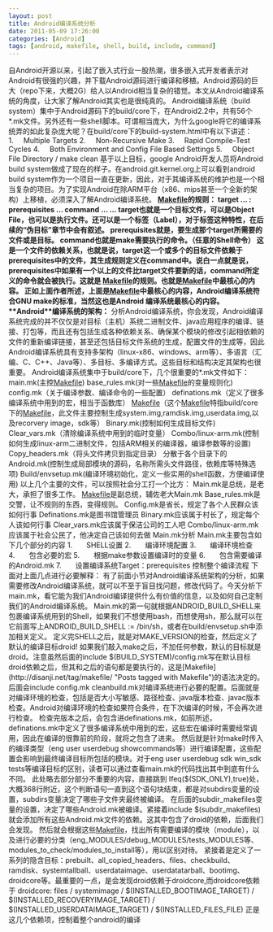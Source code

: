 ```yaml
---
layout: post
title: Android编译系统分析
date: 2011-05-09 17:26:00
categories: [Android]
tags: [android, makefile, shell, build, include, command]
---
```


自Android开源以来，引起了嵌入式行业一股热潮，很多嵌入式开发者表示对Android有很强的兴趣，并下载Android源码进行编译和移植。Android源码的巨大（repo下来，大概2G）给人以Android相当复杂的错觉。本文从Android编译系统的角度，让大家了解Android其实也是很纯真的。
Android编译系统（build system）集中于Android源码下的build/core下，在Android2.2中，共有56个*.mk文件。另外还有一些shell脚本。可谓相当庞大，为什么google将它的编译系统弄的如此复杂庞大呢？在build/core下的build-system.html中有以下讲述：
1.     Multiple
Targets
2.     Non-Recursive
Make
3.     Rapid
Compile-Test Cycles
4.     Both Environment
and Config File Based Settings
5.     Object File
Directory / make clean
基于以上目标，google Android开发人员将Android build system做成了现在的样子。在android.git.kernel.org上可以看到android build system作为一个项目一直在更新，因此，对于其编译系统的维护也是一个相当复杂的项目。为了实现Android在除ARM平台（x86、mips甚至一个全新的架构）上移植，必须深入了解Android编译系统。
**[Makefile](http://disanji.net/tag/makefile/ "Posts tagged with Makefile")****的规则：**
target … : prerequisites …
command
…
…
target也就是一个目标文件，可以是Object File，也可以是执行文件。还可以是一个标签（Label），对于标签这种特性，在后续的“伪目标”章节中会有叙述。
prerequisites就是，要生成那个target所需要的文件或是目标。
command也就是make需要执行的命令。（任意的Shell命令）
这是一个文件的依赖关系，也就是说，target这一个或多个的目标文件依赖于prerequisites中的文件，其生成规则定义在command中。说白一点就是说，prerequisites中如果有一个以上的文件比target文件要新的话，command所定义的命令就会被执行。这就是 [Makefile](http://disanji.net/tag/makefile/ "Posts tagged with Makefile")的规则。也就是[Makefile](http://disanji.net/tag/makefile/ "Posts tagged with Makefile")中最核心的内容。
正如上面作者所述，上面是[Makefile](http://disanji.net/tag/makefile/ "Posts tagged with Makefile")中最核心的内容，Android编译系统符合GNU make的标准，当然这也是Android 编译系统最核心的内容。
**Android****编译系统的架构：**
分析Android编译系统，你会发现，Android编译系统完成的并不仅仅是对目标（主机）系统二进制文件、java应用程序的编译、链接、打包等，而且还有包括生成各种依赖关系、确保某个模块的修改引起相依赖的文件的重新编译链接，甚至还包括目标文件系统的生成，配置文件的生成等，因此Android编译系统具有支持多架构（linux-x86、windows、arm等）、多语言（汇编、C、C++、Java等）、多目标、多编译方式。这些目标和结构决定其架构也很重要。
Android编译系统集中于build/core下，几个很重要的*.mk文件如下：
main.mk(主控[Makefile](http://disanji.net/tag/makefile/ "Posts tagged with Makefile"))
base_rules.mk(对一些[Makefile](http://disanji.net/tag/makefile/ "Posts tagged with Makefile")的变量规则化)
config.mk（关于编译参数、编译命令的一些配置）
definations.mk（定义了很多编译系统中用到的宏，相当于函数库）
[Makefile](http://disanji.net/tag/makefile/ "Posts tagged with Makefile")（这个[Makefile](http://disanji.net/tag/makefile/ "Posts tagged with Makefile")特指build/core下的[Makefile](http://disanji.net/tag/makefile/ "Posts tagged with Makefile")，此文件主要控制生成system.img,ramdisk.img,userdata.img,以及recorvery image，sdk等）
Binary.mk(控制如何生成目标文件)
Clear_vars.mk（清除编译系统中用到的临时变量）
Combo/linux-arm.mk(控制如何生成linux-arm二进制文件，包括ARM相关的编译器，编译参数等的设置)
Copy_headers.mk（将头文件拷贝到指定目录）
分散于各个目录下的Android.mk(控制生成局部模块的源码，名称所需头文件路径，依赖库等特殊选项)
Build/envsetup.mk(编译环境初始化，定义一些实用的shell函数，方便编译使用)
以上几个主要的文件，可以按照社会分工打一个比方：
Main.mk是总统，是老大，承担了很多工作。
[Makefile](http://disanji.net/tag/makefile/ "Posts tagged with Makefile")是副总统，辅佐老大Main.mk
Base_rules.mk是交警，让不规则的东西，变得规则。
Config.mk是省长，规定了各个人民群众该如何行事
Definations.mk是图书馆管理员
Binary.mk应该属于村长了，规定每个人该如何行事
Clear_vars.mk应该属于保洁公司的工人吧
Combo/linux-arm.mk应该属于社会公民了，他决定自己该如何去做
Main.mk分析
Main.mk主要包含如下几个部分的内容
1.      
SHELL设置
2.       编译环境配置
3.       编译环境检查
4.       包含必要的宏
5.       根据make参数设置编译时的变量
6.       包含需要编译的Android.mk
7.       设置编译系统Target：prerequisites 控制整个编译流程
下面对上面几点进行必要解释：
有了前面小节对Android编译系统架构的分析，如果需要修改Android编译系统，就可以不至于盲目找问题，修改代码了。今天分析下main.mk，看它能为我们Android编译提供什么有价值的信息，以及如何自己定制我们的Android编译系统。
Main.mk的第一句就根据ANDROID_BUILD_SHELL来包裹编译系统用到的Shell，如果我们不想使用bash，而想使用sh，那么就可以在它前面写上ANDROID_BUILD_SHELL := /bin/sh，或者在build/envsetup.sh中添加相关定义。
定义完SHELL之后，就是对MAKE_VERSION的检查，然后定义了默认的编译目标droid!
如果我们敲入make之后，不加任何参数，默认的目标就是droid。注意虽然后面的include
$(BUILD_SYSTEM)/config.mk写在默认目标droid依赖之后，但其和之后的语句都是要执行的，这是[Makefile](http://disanji.net/tag/makefile/ "Posts tagged with Makefile")的语法决定的。
后面会include config.mk cleanbuild.mk对编译系统进行必要的配置。后面就是对编译环境的检查，包括是否大小写敏感、路径检查、java版本检查、javac版本检查。Android对编译环境的检查如果符合条件，在下次编译的时候，不会再次进行检查。
检查完版本之后，会包含进definations.mk，如前所述，definations.mk中定义了很多编译系统中用到的宏，这些宏在编译时需要经常调用，因此在编译的很靠前的阶段，就将之包含了进来。
然后就是针对make时传入的编译类型（eng user userdebug showcommands等）进行编译配置，这些配置会影响到最终编译目标所包括的模块。对于eng user userdebug sdk win_sdk tests等编译目标的区别，读者可以通过查看main.mk的代码找出其中到底有什么不同。
此处略去部分部分不重要的内容，直接跳到
Ifeq($(SDK_ONLY),true)处，大概368行附近，这个判断语句一直到这个语句块结束，都是对subdirs变量的设置，subdirs变量决定了哪些子文件夹最终被编译。
在后面的subdir_makefiles变量的设置，决定了哪些Android.mk被编译。紧接着include $(subdir_makefiles)就会添加所有这些Android.mk文件的依赖。这其中包含了droid的依赖，后面我们会发现。
然后就会根据这些[Makefile](http://disanji.net/tag/makefile/ "Posts tagged with Makefile")，找出所有需要编译的模块（module），以及进行必要的分类（eng_MODULES/debug_MODULES/tests_MODULES等、modules_to_check/modules_to_install等），用以区别对待。
紧接着是定义了一系列的隐含目标：prebuilt、all_copied_headers、files、checkbuild、ramdisk、systemtallball、userdataimage、userdatatarball、bootimg、droidcore等。最重要的一点，是会发现droid依赖于droidcore,而droidcore依赖于
droidcore: files /
systemimage /
$(INSTALLED_BOOTIMAGE_TARGET) /
$(INSTALLED_RECOVERYIMAGE_TARGET) /
$(INSTALLED_USERDATAIMAGE_TARGET) /
$(INSTALLED_FILES_FILE)
正是这几个依赖项，控制着整个android的编译
 
